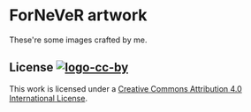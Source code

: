 ForNeVeR artwork
================

These're some images crafted by me.

## License [![logo-cc-by][]][cc-by-license]

This work is licensed under a [Creative Commons Attribution 4.0 International
License][cc-by-license].

[cc-by-license]: https://creativecommons.org/licenses/by/4.0/

[logo-cc-by]: https://i.creativecommons.org/l/by/4.0/80x15.png